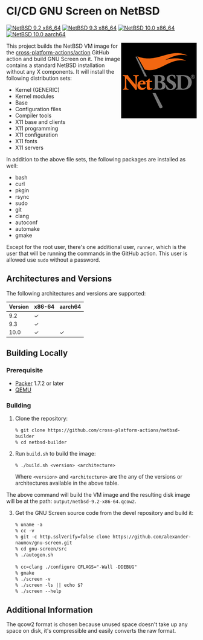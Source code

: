 # CI/CD GNU Screen on NetBSD

[![NetBSD 9.2 x86_64](https://github.com/alexander-naumov/gnu-screen-on-netbsd/actions/workflows/netbsd_9_2_x86_64.yml/badge.svg)](https://github.com/alexander-naumov/gnu-screen-on-netbsd/actions/workflows/netbsd_9_2_x86_64.yml)
[![NetBSD 9.3 x86_64](https://github.com/alexander-naumov/gnu-screen-on-netbsd/actions/workflows/netbsd_9_3_x86_64.yml/badge.svg)](https://github.com/alexander-naumov/gnu-screen-on-netbsd/actions/workflows/netbsd_9_3_x86_64.yml)
[![NetBSD 10.0 x86_64](https://github.com/alexander-naumov/gnu-screen-on-netbsd/actions/workflows/netbsd_10_0_x86_64.yml/badge.svg)](https://github.com/alexander-naumov/gnu-screen-on-netbsd/actions/workflows/netbsd_10_0_x86_64.yml)
[![NetBSD 10.0 aarch64](https://github.com/alexander-naumov/gnu-screen-on-netbsd/actions/workflows/netbsd_10_0_aarch64.yml/badge.svg)](https://github.com/alexander-naumov/gnu-screen-on-netbsd/actions/workflows/netbsd_10_0_aarch64.yml)

<img align="right" src="NetBSD-logo.png" height="200">

This project builds the NetBSD VM image for the
[cross-platform-actions/action](https://github.com/cross-platform-actions/action)
GitHub action and build GNU Screen on it.
The image contains a standard NetBSD installation without any
X components. It will install the following distribution sets:

* Kernel (GENERIC)
* Kernel modules
* Base
* Configuration files
* Compiler tools
* X11 base and clients
* X11 programming
* X11 configuration
* X11 fonts
* X11 servers

In addition to the above file sets, the following packages are installed as well:

* bash
* curl
* pkgin
* rsync
* sudo
* git
* clang
* autoconf
* automake
* gmake

Except for the root user, there's one additional user, `runner`, which is the
user that will be running the commands in the GitHub action. This user is
allowed use `sudo` without a password.

## Architectures and Versions

The following architectures and versions are supported:

| Version | x86-64 | aarch64 |
|---------|--------|---------|
| 9.2     | ✓      |         |
| 9.3     | ✓      |         |
| 10.0    | ✓      | ✓       |

## Building Locally

### Prerequisite

* [Packer](https://www.packer.io) 1.7.2 or later
* [QEMU](https://qemu.org)

### Building

1. Clone the repository:
    ```
    % git clone https://github.com/cross-platform-actions/netbsd-builder
    % cd netbsd-builder
    ```

2. Run `build.sh` to build the image:
    ```
    % ./build.sh <version> <architecture>
    ```
    Where `<version>` and `<architecture>` are the any of the versions or
    architectures available in the above table.

The above command will build the VM image and the resulting disk image will be
at the path:
`output/netbsd-9.2-x86-64.qcow2`.

3. Get the GNU Screen source code from the devel repository and build it:
    ```
    % uname -a
    % cc -v
    % git -c http.sslVerify=false clone https://github.com/alexander-naumov/gnu-screen.git
    % cd gnu-screen/src
    % ./autogen.sh

    % cc=clang ./configure CFLAGS="-Wall -DDEBUG"
    % gmake
    % ./screen -v
    % ./screen -ls || echo $?
    % ./screen --help
    ```

## Additional Information

The qcow2 format is chosen because unused space doesn't take up any space on
disk, it's compressible and easily converts the raw format.
